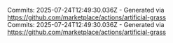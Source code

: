 Commits: 2025-07-24T12:49:30.036Z - Generated via https://github.com/marketplace/actions/artificial-grass
<br>
Commits: 2025-07-24T12:49:30.036Z - Generated via https://github.com/marketplace/actions/artificial-grass
<br>

